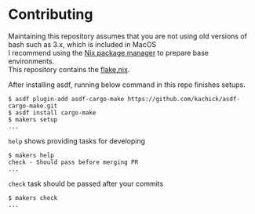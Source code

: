 # Contributing

Maintaining this repository assumes that you are not using old versions of bash such as 3.x, which is included in MacOS\
I recommend using the [Nix package manager](https://nixos.org/) to prepare base environments.\
This repository contains the [flake.nix](flake.nix).

After installing asdf, running below command in this repo finishes setups.

```console
$ asdf plugin-add asdf-cargo-make https://github.com/kachick/asdf-cargo-make.git
$ asdf install cargo-make
$ makers setup
...
```

`help` shows providing tasks for developing

```console
$ makers help
check - Should pass before merging PR
...
```

`check` task should be passed after your commits

```console
$ makers check
...
```
